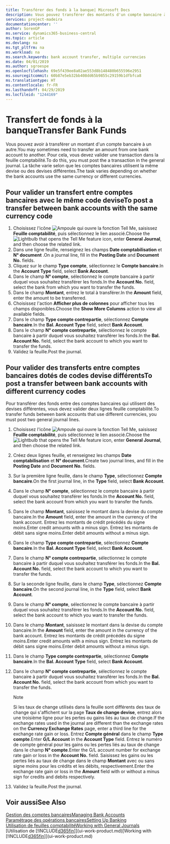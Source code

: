 ```yaml
---
title: Transférer des fonds à la banque| Microsoft Docs
description: Vous pouvez transférer des montants d'un compte bancaire à un autre, y compris dans différentes devises, en validant la transaction dans la feuille comptabilité.
services: project-madeira
documentationcenter: ''
author: SorenGP
ms.service: dynamics365-business-central
ms.topic: article
ms.devlang: na
ms.tgt_pltfrm: na
ms.workload: na
ms.search.keywords: bank account transfer, multiple currencies
ms.date: 04/01/2019
ms.author: sgroespe
ms.openlocfilehash: 69e5f439ee8a02ae553d8b148480b655596e2951
ms.sourcegitcommit: 60b87e5eb32bb408dd65b9855c29159b1dfbfca8
ms.translationtype: HT
ms.contentlocale: fr-FR
ms.lasthandoff: 04/29/2019
ms.locfileid: "1244169"
---
```

# <a name="transfer-bank-funds"></a><span data-ttu-id="cd9f7-103">Transfert de fonds à la banque</span><span class="sxs-lookup"><span data-stu-id="cd9f7-103">Transfer Bank Funds</span></span>
<span data-ttu-id="cd9f7-104">Vous pouvez avoir à transférer un montant d'un compte bancaire à un autre.</span><span class="sxs-lookup"><span data-stu-id="cd9f7-104">You may sometimes need to transfer an amount from one bank account to another.</span></span> <span data-ttu-id="cd9f7-105">Pour cela, vous devez valider une transaction dans la feuille comptabilité.</span><span class="sxs-lookup"><span data-stu-id="cd9f7-105">To do this, you must post the a transaction in the general journal.</span></span> <span data-ttu-id="cd9f7-106">La tâche varie selon que les comptes bancaires utilisent la même devise ou des devises différentes.</span><span class="sxs-lookup"><span data-stu-id="cd9f7-106">The task varies depending on whether the bank accounts use the same currency or different currencies.</span></span>

## <a name="to-post-a-transfer-between-bank-accounts-with-the-same-currency-code"></a><span data-ttu-id="cd9f7-107">Pour valider un transfert entre comptes bancaires avec le même code devise</span><span class="sxs-lookup"><span data-stu-id="cd9f7-107">To post a transfer between bank accounts with the same currency code</span></span>
1. <span data-ttu-id="cd9f7-108">Choisissez l'icône ![Ampoule qui ouvre la fonction Tell Me](media/ui-search/search_small.png "Dites-moi ce que vous voulez faire"), saisissez **Feuille comptabilité**, puis sélectionnez le lien associé.</span><span class="sxs-lookup"><span data-stu-id="cd9f7-108">Choose the ![Lightbulb that opens the Tell Me feature](media/ui-search/search_small.png "Tell me what you want to do") icon, enter **General Journal**, and then choose the related link.</span></span>
2. <span data-ttu-id="cd9f7-109">Dans une ligne feuille, renseignez les champs **Date comptabilisation** et **N° document** .</span><span class="sxs-lookup"><span data-stu-id="cd9f7-109">On a journal line, fill in the **Posting Date** and **Document No.** fields.</span></span>
3. <span data-ttu-id="cd9f7-110">Cliquez sur le champ **Type compte**, sélectionnez le **Compte bancaire**.</span><span class="sxs-lookup"><span data-stu-id="cd9f7-110">In the **Account Type** field, select **Bank Account**.</span></span>
4. <span data-ttu-id="cd9f7-111">Dans le champ **N° compte**, sélectionnez le compte bancaire à partir duquel vous souhaitez transférer les fonds.</span><span class="sxs-lookup"><span data-stu-id="cd9f7-111">In the **Account No.** field, select the bank from which you want to transfer the funds.</span></span>
5. <span data-ttu-id="cd9f7-112">Dans le champ **Montant**, entrez le total à transférer.</span><span class="sxs-lookup"><span data-stu-id="cd9f7-112">In the **Amount** field, enter the amount to be transferred.</span></span>
6. <span data-ttu-id="cd9f7-113">Choisissez l'action **Afficher plus de colonnes** pour afficher tous les champs disponibles.</span><span class="sxs-lookup"><span data-stu-id="cd9f7-113">Choose the **Show More Columns** action to view all available fields.</span></span>
7. <span data-ttu-id="cd9f7-114">Dans le champ **Type compte contrepartie**, sélectionnez **Compte bancaire**.</span><span class="sxs-lookup"><span data-stu-id="cd9f7-114">In the **Bal. Account Type** field, select **Bank Account**.</span></span>
8. <span data-ttu-id="cd9f7-115">Dans le champ **N° compte contrepartie**, sélectionnez le compte bancaire à partir duquel vous souhaitez transférer les fonds.</span><span class="sxs-lookup"><span data-stu-id="cd9f7-115">In the **Bal. Account No.** field, select the bank account to which you want to transfer the funds.</span></span>
9. <span data-ttu-id="cd9f7-116">Validez la feuille.</span><span class="sxs-lookup"><span data-stu-id="cd9f7-116">Post the journal.</span></span>

## <a name="to-post-a-transfer-between-bank-accounts-with-different-currency-codes"></a><span data-ttu-id="cd9f7-117">Pour valider des transferts entre comptes bancaires dotés de codes devise différents</span><span class="sxs-lookup"><span data-stu-id="cd9f7-117">To post a transfer between bank accounts with different currency codes</span></span>
<span data-ttu-id="cd9f7-118">Pour transférer des fonds entre des comptes bancaires qui utilisent des devises différentes, vous devez valider deux lignes feuille comptabilité.</span><span class="sxs-lookup"><span data-stu-id="cd9f7-118">To transfer funds between bank accounts that use different currencies, you must post two general journal lines.</span></span>

1. <span data-ttu-id="cd9f7-119">Choisissez l'icône ![Ampoule qui ouvre la fonction Tell Me](media/ui-search/search_small.png "Dites-moi ce que vous voulez faire"), saisissez **Feuille comptabilité**, puis sélectionnez le lien associé.</span><span class="sxs-lookup"><span data-stu-id="cd9f7-119">Choose the ![Lightbulb that opens the Tell Me feature](media/ui-search/search_small.png "Tell me what you want to do") icon, enter **General Journal**, and then choose the related link.</span></span>
2. <span data-ttu-id="cd9f7-120">Créez deux lignes feuille, et renseignez les champs **Date comptabilisation** et **N° document**.</span><span class="sxs-lookup"><span data-stu-id="cd9f7-120">Create two journal lines, and fill in the **Posting Date** and **Document No.** fields.</span></span>
3. <span data-ttu-id="cd9f7-121">Sur la première ligne feuille, dans le champ **Type**, sélectionnez **Compte bancaire**.</span><span class="sxs-lookup"><span data-stu-id="cd9f7-121">On the first journal line, in the **Type** field, select **Bank Account**.</span></span>
4. <span data-ttu-id="cd9f7-122">Dans le champ **N° compte**, sélectionnez le compte bancaire à partir duquel vous souhaitez transférer les fonds.</span><span class="sxs-lookup"><span data-stu-id="cd9f7-122">In the **Account No.** field, select the bank account from which you want to transfer the funds.</span></span>
5. <span data-ttu-id="cd9f7-123">Dans le champ **Montant**, saisissez le montant dans la devise du compte bancaire.</span><span class="sxs-lookup"><span data-stu-id="cd9f7-123">In the **Amount** field, enter the amount in the currency of the bank account.</span></span> <span data-ttu-id="cd9f7-124">Entrez les montants de crédit précédés du signe moins.</span><span class="sxs-lookup"><span data-stu-id="cd9f7-124">Enter credit amounts with a minus sign.</span></span> <span data-ttu-id="cd9f7-125">Entrez les montants de débit sans signe moins.</span><span class="sxs-lookup"><span data-stu-id="cd9f7-125">Enter debit amounts without a minus sign.</span></span>
6. <span data-ttu-id="cd9f7-126">Dans le champ **Type compte contrepartie**, sélectionnez **Compte bancaire**.</span><span class="sxs-lookup"><span data-stu-id="cd9f7-126">In the **Bal. Account Type** field, select **Bank Account**.</span></span>
7. <span data-ttu-id="cd9f7-127">Dans le champ **N° compte contrepartie**, sélectionnez le compte bancaire à partir duquel vous souhaitez transférer les fonds.</span><span class="sxs-lookup"><span data-stu-id="cd9f7-127">In the **Bal. Account No.** field, select the bank account to which you want to transfer the funds.</span></span>
8. <span data-ttu-id="cd9f7-128">Sur la seconde ligne feuille, dans le champ **Type**, sélectionnez **Compte bancaire**.</span><span class="sxs-lookup"><span data-stu-id="cd9f7-128">On the second journal line, in the **Type** field, select **Bank Account**.</span></span>
9. <span data-ttu-id="cd9f7-129">Dans le champ **N° compte**, sélectionnez le compte bancaire à partir duquel vous souhaitez transférer les fonds.</span><span class="sxs-lookup"><span data-stu-id="cd9f7-129">In the **Account No.** field, select the bank account to which you want to transfer the funds.</span></span>
10. <span data-ttu-id="cd9f7-130">Dans le champ **Montant**, saisissez le montant dans la devise du compte bancaire.</span><span class="sxs-lookup"><span data-stu-id="cd9f7-130">In the **Amount** field, enter the amount in the currency of the bank account.</span></span> <span data-ttu-id="cd9f7-131">Entrez les montants de crédit précédés du signe moins.</span><span class="sxs-lookup"><span data-stu-id="cd9f7-131">Enter credit amounts with a minus sign.</span></span> <span data-ttu-id="cd9f7-132">Entrez les montants de débit sans signe moins.</span><span class="sxs-lookup"><span data-stu-id="cd9f7-132">Enter debit amounts without a minus sign.</span></span>
11. <span data-ttu-id="cd9f7-133">Dans le champ **Type compte contrepartie**, sélectionnez **Compte bancaire**.</span><span class="sxs-lookup"><span data-stu-id="cd9f7-133">In the **Bal. Account Type** field, select **Bank Account**.</span></span>  
12. <span data-ttu-id="cd9f7-134">Dans le champ **N° compte contrepartie**, sélectionnez le compte bancaire à partir duquel vous souhaitez transférer les fonds.</span><span class="sxs-lookup"><span data-stu-id="cd9f7-134">In the **Bal. Account No.** field, select the bank account from which you want to transfer the funds.</span></span>

    > [!NOTE]  
    > <span data-ttu-id="cd9f7-135">Si les taux de change utilisés dans la feuille sont différents des taux de change qui s'affichent sur la page **Taux de change devise**, entrez alors une troisième ligne pour les pertes ou gains liés au taux de change.</span><span class="sxs-lookup"><span data-stu-id="cd9f7-135">If the exchange rates used in the journal are different than the exchange rates on the **Currency Exchange Rates** page, enter a third line for the exchange rate gain or loss.</span></span> <span data-ttu-id="cd9f7-136">Entrez **Compte général** dans le champ **Type compte**.</span><span class="sxs-lookup"><span data-stu-id="cd9f7-136">Enter **G/L Account** in the **Account Type** field.</span></span> <span data-ttu-id="cd9f7-137">Entrez le numéro de compte général pour les gains ou les pertes liés au taux de change dans le champ **N° compte**.</span><span class="sxs-lookup"><span data-stu-id="cd9f7-137">Enter the G/L account number for exchange rate gain or loss in the **Account No.** field.</span></span> <span data-ttu-id="cd9f7-138">Saisissez les gains ou les pertes liés au taux de change dans le champ **Montant** avec ou sans signe moins pour les crédits et les débits, respectivement.</span><span class="sxs-lookup"><span data-stu-id="cd9f7-138">Enter the exchange rate gain or loss in the **Amount** field with or without a minus sign for credits and debits respectively.</span></span>
13. <span data-ttu-id="cd9f7-139">Validez la feuille.</span><span class="sxs-lookup"><span data-stu-id="cd9f7-139">Post the journal.</span></span>

## <a name="see-also"></a><span data-ttu-id="cd9f7-140">Voir aussi</span><span class="sxs-lookup"><span data-stu-id="cd9f7-140">See Also</span></span>
[<span data-ttu-id="cd9f7-141">Gestion des comptes bancaires</span><span class="sxs-lookup"><span data-stu-id="cd9f7-141">Managing Bank Accounts</span></span>](bank-manage-bank-accounts.md)  
[<span data-ttu-id="cd9f7-142">Paramétrage des opérations bancaires</span><span class="sxs-lookup"><span data-stu-id="cd9f7-142">Setting Up Banking</span></span>](bank-setup-banking.md)  
[<span data-ttu-id="cd9f7-143">Utilisation de feuilles comptabilité</span><span class="sxs-lookup"><span data-stu-id="cd9f7-143">Working with General Journals</span></span>](ui-work-general-journals.md)  
<span data-ttu-id="cd9f7-144">[Utilisation de [!INCLUDE[d365fin](includes/d365fin_md.md)]](ui-work-product.md)</span><span class="sxs-lookup"><span data-stu-id="cd9f7-144">[Working with [!INCLUDE[d365fin](includes/d365fin_md.md)]](ui-work-product.md)</span></span>

